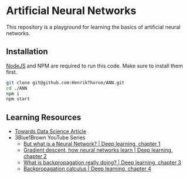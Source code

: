 # Artificial Neural Networks

This repository is a playground for learning the basics of artificial neural networks.

## Installation

[NodeJS](https://nodejs.org/en/) and NPM are required to run this code. Make sure to install them first.

```sh
git clone git@github.com:HenrikThoroe/ANN.git
cd ./ANN
npm i
npm start
```

## Learning Resources

- [Towards Data Science Article](https://towardsdatascience.com/understanding-neural-networks-what-how-and-why-18ec703ebd31)
- 3Blue1Brown YouTube Series 
    - [But what is a Neural Network? | Deep learning, chapter 1](https://www.youtube.com/watch?v=aircAruvnKk&list=PLZHQObOWTQDNU6R1_67000Dx_ZCJB-3pi&index=1)
    - [Gradient descent, how neural networks learn | Deep learning, chapter 2](https://www.youtube.com/watch?v=IHZwWFHWa-w&list=PLZHQObOWTQDNU6R1_67000Dx_ZCJB-3pi&index=2)
    - [What is backpropagation really doing? | Deep learning, chapter 3](https://www.youtube.com/watch?v=Ilg3gGewQ5U&list=PLZHQObOWTQDNU6R1_67000Dx_ZCJB-3pi&index=3)
    - [Backpropagation calculus | Deep learning, chapter 4](https://www.youtube.com/watch?v=tIeHLnjs5U8&list=PLZHQObOWTQDNU6R1_67000Dx_ZCJB-3pi&index=4)
